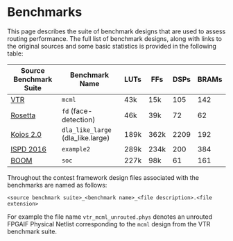 # Benchmarks

This page describes the suite of benchmark designs that are used to assess
routing performance. The full list of benchmark designs, along with links to
the original sources and some basic statistics is provided in the following
table:

|Source Benchmark Suite|Benchmark Name|LUTs|FFs|DSPs|BRAMs|
|----------------------|--------------|----|---|----|-----|
| [VTR](https://docs.verilogtorouting.org/en/latest/vtr/benchmarks/#vtr-benchmarks)|`mcml`|43k|15k|105|142|
| [Rosetta](https://github.com/cornell-zhang/rosetta)|`fd` (face-detection)|46k|39k|72|62|
| [Koios 2.0](https://docs.verilogtorouting.org/en/latest/vtr/benchmarks/#koios-2-0-benchmarks)|`dla_like_large` (dla_like.large)|189k|362k|2209|192|
| [ISPD 2016](https://www.ispd.cc/contests/16/ispd2016_contest.html)|`example2`|289k|234k|200|384|
| [BOOM](https://docs.boom-core.org/en/latest/sections/intro-overview/boom.html)|`soc`|227k|98k|61|161|

Throughout the contest framework design files associated with
the benchmarks are named as follows:

```
<source benchmark suite>_<benchmark name>_<file description>.<file extension>
```

For example the file name `vtr_mcml_unrouted.phys` denotes an unrouted FPGAIF
Physical Netlist corresponding to the `mcml` design from the VTR benchmark
suite.


